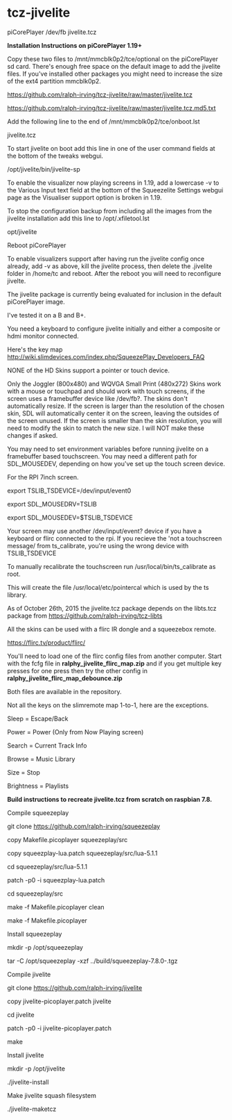 # tcz-jivelite
piCorePlayer /dev/fb jivelite.tcz

**Installation Instructions on piCorePlayer 1.19+**

Copy these two files to /mnt/mmcblk0p2/tce/optional on the piCorePlayer sd card.  There's enough free space on the default image to add the jivelite files.  If you've installed other packages you might need to increase the size of the ext4 partition mmcblk0p2.

https://github.com/ralph-irving/tcz-jivelite/raw/master/jivelite.tcz

https://github.com/ralph-irving/tcz-jivelite/raw/master/jivelite.tcz.md5.txt

Add the following line to the end of /mnt/mmcblk0p2/tce/onboot.lst

jivelite.tcz

To start jivelite on boot add this line in one of the user command fields at the bottom of the tweaks webgui.

/opt/jivelite/bin/jivelite-sp

To enable the visualizer now playing screens in 1.19, add a lowercase -v to the Various Input text field at the bottom of the Squeezelite Settings webgui page as the Visualiser support option is broken in 1.19.

To stop the configuration backup from including all the images from the jivelite installation add this line to /opt/.xfiletool.lst

opt/jivelite

Reboot piCorePlayer

To enable visualizers support after having run the jivelite config once already, add -v as above, kill the jivelite process, then delete the .jivelite folder in /home/tc and reboot.  After the reboot you will need to reconfigure jivelte.

The jivelite package is currently being evaluated for inclusion in the default piCorePlayer image.

I've tested it on a B and B+.

You need a keyboard to configure jivelite initially and either a composite or hdmi monitor connected.

Here's the key map http://wiki.slimdevices.com/index.php/SqueezePlay_Developers_FAQ

NONE of the HD Skins support a pointer or touch device.

Only the Joggler (800x480) and WQVGA Small Print (480x272) Skins work with a mouse or touchpad and should work with touch screens, if the screen uses a framebuffer device like /dev/fb?.  The skins don't automatically resize.  If the screen is larger than the resolution of the chosen skin, SDL will automatically center it on the screen, leaving the outsides of the screen unused.  If the screen is smaller than the skin resolution, you will need to modify the skin to match the new size.  I will NOT make these changes if asked.

You may need to set environment variables before running jivelite on a framebuffer based touchscreen.  You may need a different path for SDL_MOUSEDEV, depending on how you've set up the touch screen device.

For the RPI 7inch screen.

export TSLIB_TSDEVICE=/dev/input/event0

export SDL_MOUSEDRV=TSLIB

export SDL_MOUSEDEV=$TSLIB_TSDEVICE

Your screen may use another /dev/input/event? device if you have a keyboard or flirc connected to the rpi. If you recieve the 'not a touchscreen message/ from ts_calibrate, you're using the wrong device with TSLIB_TSDEVICE

To manually recalibrate the touchscreen run /usr/local/bin/ts_calibrate as root.

This will create the file /usr/local/etc/pointercal which is used by the ts library.

As of October 26th, 2015 the jivelite.tcz package depends on the libts.tcz package from https://github.com/ralph-irving/tcz-libts

All the skins can be used with a flirc IR dongle and a squeezebox remote.

https://flirc.tv/product/flirc/

You'll need to load one of the flirc config files from another computer.  Start with the fcfg file in **ralphy_jivelite_flirc_map.zip** and if you get multiple key presses for one press then try the other config in **ralphy_jivelite_flirc_map_debounce.zip**

Both files are available in the repository.

Not all the keys on the slimremote map 1-to-1, here are the exceptions.

Sleep = Escape/Back

Power = Power (Only from Now Playing screen)

Search = Current Track Info

Browse = Music Library

Size = Stop

Brightness = Playlists 


**Build instructions to recreate jivelite.tcz from scratch on raspbian 7.8.**

Compile squeezeplay

git clone https://github.com/ralph-irving/squeezeplay

copy Makefile.picoplayer squeezeplay/src

copy squeezplay-lua.patch squeezeplay/src/lua-5.1.1

cd squeezeplay/src/lua-5.1.1

patch -p0 -i squeezplay-lua.patch

cd squeezeplay/src

make -f Makefile.picoplayer clean

make -f Makefile.picoplayer


Install squeezeplay

mkdir -p /opt/squeezeplay

tar -C /opt/squeezeplay -xzf ../build/squeezeplay-7.8.0-.tgz


Compile jivelite

git clone https://github.com/ralph-irving/jivelite

copy jivelite-picoplayer.patch jivelite

cd jivelite

patch -p0 -i jivelite-picoplayer.patch

make


Install jivelite

mkdir -p /opt/jivelite

./jivelite-install

Make jivelite squash filesystem

./jivelite-maketcz

